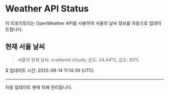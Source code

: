 
# Weather API Status

이 리포지토리는 OpenWeather API를 사용하여 서울의 날씨 정보를 자동으로 업데이트합니다.

## 현재 서울 날씨
> 서울의 현재 날씨: scattered clouds, 온도: 24.44°C, 습도: 83%

⏳ 업데이트 시간: 2025-09-14 11:14:39 (UTC)

---
자동 업데이트 봇에 의해 관리됩니다.
